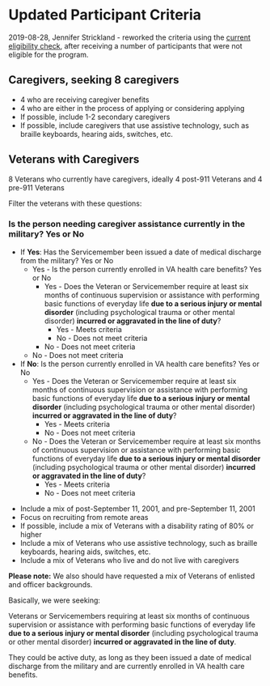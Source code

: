 # Updated Participant Criteria
2019-08-28, Jennifer Strickland - reworked the criteria using the [current eligibility check](https://www.va.gov/healthbenefits/resources/caregiver_eligibility_check.asp), after receiving a number of participants that were not eligible for the program.

## Caregivers, seeking 8 caregivers

* 4 who are receiving caregiver benefits
* 4 who are either in the process of applying or considering applying
* If possible, include 1-2 secondary caregivers
* If possible, include caregivers that use assistive technology, such as braille keyboards, hearing aids, switches, etc.

## Veterans with Caregivers

8 Veterans who currently have caregivers, ideally 4 post-911 Veterans and 4 pre-911 Veterans

Filter the veterans with these questions:

### Is the person needing caregiver assistance currently in the military? Yes or No

* If **Yes**: Has the Servicemember been issued a date of medical discharge from the military? Yes or No
  - Yes - Is the person currently enrolled in VA health care benefits? Yes or No
    - Yes - Does the Veteran or Servicemember require at least six months of continuous supervision or assistance with performing basic functions of everyday life **due to a serious injury or mental disorder** (including psychological trauma or other mental disorder) **incurred or aggravated in the line of duty**?
      - Yes - Meets criteria
      - No - Does not meet criteria
    - No - Does not meet criteria
  - No - Does not meet criteria
* If **No**: Is the person currently enrolled in VA health care benefits? Yes or No
  - Yes - Does the Veteran or Servicemember require at least six months of continuous supervision or assistance with performing basic functions of everyday life **due to a serious injury or mental disorder** (including psychological trauma or other mental disorder) **incurred or aggravated in the line of duty**?
    - Yes - Meets criteria
    - No - Does not meet criteria
  - No - Does the Veteran or Servicemember require at least six months of continuous supervision or assistance with performing basic functions of everyday life **due to a serious injury or mental disorder** (including psychological trauma or other mental disorder) **incurred or aggravated in the line of duty**?
    - Yes - Meets criteria
    - No - Does not meet criteria

- Include a mix of post-September 11, 2001, and pre-September 11, 2001
- Focus on recruiting from remote areas
- If possible, include a mix of Veterans with a disability rating of 80% or higher
- Include a mix of Veterans who use assistive technology, such as braille keyboards, hearing aids, switches, etc.
- Include a mix of Veterans who live and do not live with caregivers

**Please note:** We also should have requested a mix of Veterans of enlisted and officer backgrounds.

Basically, we were seeking:

Veterans or Servicemembers requiring at least six months of continuous supervision or assistance with performing basic functions of everyday life **due to a serious injury or mental disorder** (including psychological trauma or other mental disorder) **incurred or aggravated in the line of duty**. 

They could be active duty, as long as they been issued a date of medical discharge from the military and are currently enrolled in VA health care benefits.
